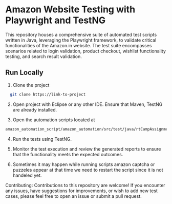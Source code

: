 
# Amazon Website Testing with Playwright and TestNG

This repository houses a comprehensive suite of automated test scripts written in Java, leveraging the Playwright framework, to validate critical functionalities of the Amazon.in website. The test suite encompasses scenarios related to login validation, product checkout, wishlist functionality testing, and search result validation.


## Run Locally

1. Clone the project

```bash
  git clone https://link-to-project
```

2. Open project with Eclipse or any other IDE. Ensure that Maven, TestNG are already installed.


3. Open the automation scripts located at 
```bash
amazon_automation_script/amazon_automation/src/test/java/rtCampAssignment/
```

4. Run the tests using TestNG.

5. Monitor the test execution and review the generated reports to ensure that the functionality meets the expected outcomes.

6. Sometimes it may happen while running scripts amazon captcha or puzzeles appear at that time we need to restart the script since it is not handeled yet.


Contributing:
Contributions to this repository are welcome! If you encounter any issues, have suggestions for improvements, or wish to add new test cases, please feel free to open an issue or submit a pull request.


